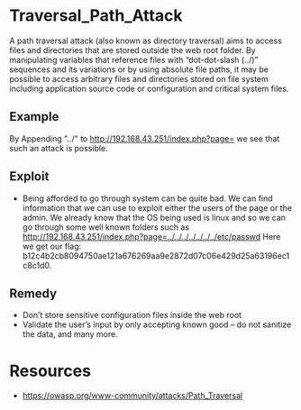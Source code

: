 # Traversal_Path_Attack
A path traversal attack (also known as directory traversal) aims to access files and directories that are stored outside the web root folder. By manipulating variables that reference files with “dot-dot-slash (../)” sequences and its variations or by using absolute file paths, it may be possible to access arbitrary files and directories stored on file system including application source code or configuration and critical system files.

## Example
By Appending "../" to http://192.168.43.251/index.php?page= we see that such an attack is possible.

## Exploit
* Being afforded to go through system can be quite bad. We can find information that we can use to exploit either the users of the page or the admin. We already know that the OS being used is linux and so we can go through some well known folders such as http://192.168.43.251/index.php?page=../../../../../../../etc/passwd Here we get our flag: b12c4b2cb8094750ae121a676269aa9e2872d07c06e429d25a63196ec1c8c1d0.


## Remedy
* Don’t store sensitive configuration files inside the web root
* Validate the user’s input by only accepting known good – do not sanitize the data, and many more.

# Resources
* https://owasp.org/www-community/attacks/Path_Traversal